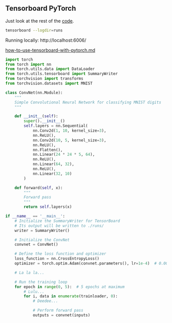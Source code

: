 ## Tensorboard PyTorch

Just look at the rest of the [code](https://github.com/christianversloot/machine-learning-articles/blob/main/how-to-use-tensorboard-with-pytorch.md#a-simple-convnet-to-start-with).

```sh
tensorboard --logdir=runs
```

Running locally: http://localhost:6006/

[how-to-use-tensorboard-with-pytorch.md](https://github.com/christianversloot/machine-learning-articles/blob/main/how-to-use-tensorboard-with-pytorch.md)

```py
import torch
from torch import nn
from torch.utils.data import DataLoader
from torch.utils.tensorboard import SummaryWriter
from torchvision import transforms
from torchvision.datasets import MNIST

class ConvNet(nn.Module):
    """
    Simple Convolutional Neural Network for classifying MNIST digits
    """

    def __init__(self):
        super().__init__()
        self.layers = nn.Sequential(
            nn.Conv2d(1, 10, kernel_size=3),
            nn.ReLU(),
            nn.Conv2d(10, 5, kernel_size=3),
            nn.ReLU(),
            nn.Flatten(),
            nn.Linear(24 * 24 * 5, 64),
            nn.ReLU(),
            nn.Linear(64, 32),
            nn.ReLU(),
            nn.Linear(32, 10)
        )

    def forward(self, x):
        """
        Forward pass
        """
        return self.layers(x)

if __name__ == '__main__':
    # Initialize the SummaryWriter for TensorBoard
    # Its output will be written to ./runs/
    writer = SummaryWriter()

    # Initialize the ConvNet
    convnet = ConvNet()

    # Define the loss function and optimizer
    loss_function = nn.CrossEntropyLoss()
    optimizer = torch.optim.Adam(convnet.parameters(), lr=1e-4)  # 0.0001

    # La la la...

    # Run the training loop
    for epoch in range(0, 5):  # 5 epochs at maximum
        # Lulu...
        for i, data in enumerate(trainloader, 0):
            # Deedee...

            # Perform forward pass
            outputs = convnet(inputs)
```

<br>
